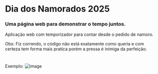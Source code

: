 # Dia dos Namorados 2025

### Uma página web para demonstrar o tempo juntos.

Aplicação web com temporizador para contar desde o pedido de namoro.

Obs: Fiz correndo, o código não está exatamente como queria e com certeza tem forma mais pratica porém a pressa é inimiga da perfeição.
#
Exemplo:
![image](https://github.com/user-attachments/assets/a6fdadb8-4e87-43f1-be0d-9d5316c043fb)
